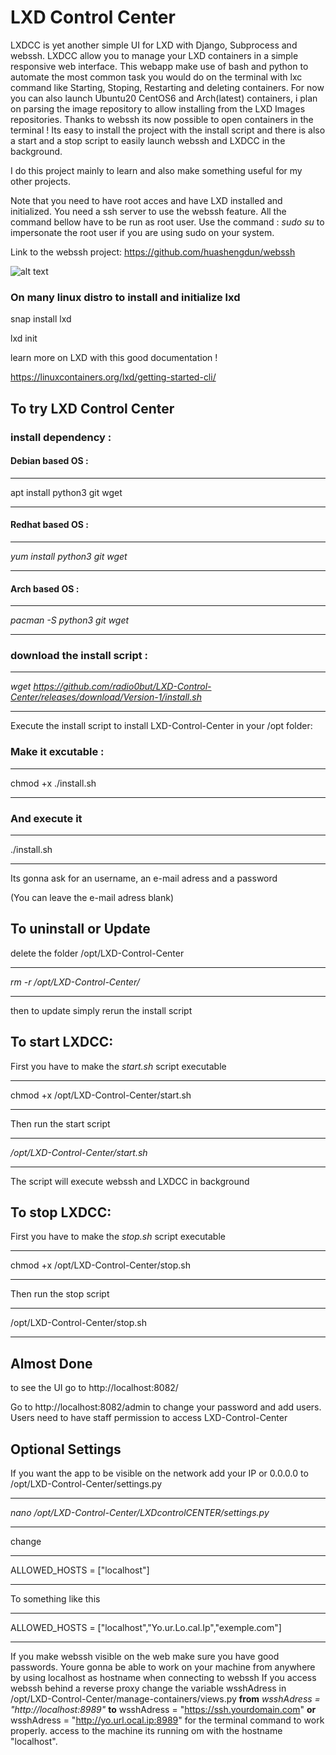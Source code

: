 # LXD Control Center

LXDCC is yet another simple UI for LXD with Django, Subprocess and webssh. 
LXDCC allow you to manage your LXD containers in a simple responsive web interface. This webapp make use of bash and python to automate the most common task you would do on the terminal with lxc command like Starting, Stoping, Restarting and deleting containers. For now you can also launch Ubuntu20 CentOS6 and Arch(latest) containers, i plan on parsing the image repository to allow installing from the LXD Images repositories. Thanks to webssh its now possible to open containers in the terminal ! Its easy to install the project with the install script and there is also a start and a stop script to easily launch webssh and LXDCC in the background. 

I do this project mainly to learn and also make something useful for my other projects. 

Note that you need to have root acces and have LXD installed and initialized. You need a ssh server to use the webssh feature. All the command bellow have to be run as root user. Use the command : _sudo su_ to impersonate the root user if you are using sudo on your system.

Link to the webssh project:
https://github.com/huashengdun/webssh

![alt text](https://imgur.com/7zcIV74.png "Screenshot By the way lydianna is the hostame of the computer it was runnin on.")

### On many linux distro to install and initialize lxd


snap install lxd

lxd init

learn more on LXD with this good documentation !

https://linuxcontainers.org/lxd/getting-started-cli/

## To try LXD Control Center 

### install dependency :

#### Debian based OS :

***
apt install python3 git wget
***

#### Redhat based OS :

***
_yum install python3 git wget_
***

#### Arch based OS :
***
_pacman -S python3 git wget_
***

### download the install script :

***
_wget https://github.com/radio0but/LXD-Control-Center/releases/download/Version-1/install.sh_
***

Execute the install script to install LXD-Control-Center in your /opt folder:

### Make it excutable :
***
chmod +x ./install.sh
***
### And execute it
***
./install.sh
***
Its gonna ask for an username, an e-mail adress and a password

(You can leave the e-mail adress blank)

## To uninstall or Update

delete the folder /opt/LXD-Control-Center
***
_rm -r  /opt/LXD-Control-Center/_
***
then to update simply rerun the install script

## To start LXDCC:

First you have to make the *start.sh* script executable
***
chmod +x /opt/LXD-Control-Center/start.sh
***
Then run the start script
***
_/opt/LXD-Control-Center/start.sh_ 
***
The script will execute webssh and LXDCC in background

## To stop LXDCC:

First you have to make the *stop.sh* script executable
***
chmod +x /opt/LXD-Control-Center/stop.sh
***
Then run the stop script
***
/opt/LXD-Control-Center/stop.sh
***
## Almost Done

to see the UI go to http://localhost:8082/

Go to http://localhost:8082/admin to change your password and add users. Users need to have staff permission to access LXD-Control-Center

## Optional Settings

If you want the app to be visible on the network add your IP or 0.0.0.0 to /opt/LXD-Control-Center/settings.py 
***
_nano /opt/LXD-Control-Center/LXDcontrolCENTER/settings.py_
***
change
***
ALLOWED_HOSTS = ["localhost"]
***
To something like this
***
ALLOWED_HOSTS = ["localhost","Yo.ur.Lo.cal.Ip","exemple.com"]
***
If you make webssh visible on the web make sure you have good passwords. Youre gonna be able to work on your machine from anywhere by using localhost as hostname when connecting to webssh If you access webssh behind a reverse proxy change the variable wsshAdress in /opt/LXD-Control-Center/manage-containers/views.py __from__ _wsshAdress = "http://localhost:8989"_ __to__ wsshAdress = "https://ssh.yourdomain.com" __or__ wsshAdress = "http://yo.url.ocal.ip:8989"   for the terminal command to work properly. access to the machine its running om with the hostname "localhost".
 
